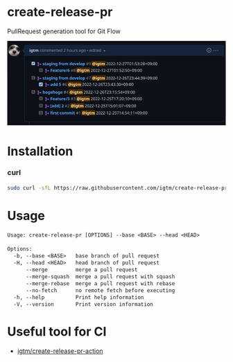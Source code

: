 # create-release-pr

PullRequest generation tool for Git Flow

![image](./docs/pr-example.png "image")

# Installation

### curl

```sh
sudo curl -sfL https://raw.githubusercontent.com/igtm/create-release-pr/master/install.sh | sudo sh -s -- -b=/usr/local/bin
```

# Usage

```
Usage: create-release-pr [OPTIONS] --base <BASE> --head <HEAD>

Options:
  -b, --base <BASE>   base branch of pull request
  -H, --head <HEAD>   head branch of pull request
      --merge         merge a pull request
      --merge-squash  merge a pull request with squash
      --merge-rebase  merge a pull request with rebase
      --no-fetch      no remote fetch before executing
  -h, --help          Print help information
  -V, --version       Print version information
```

# Useful tool for CI

- [igtm/create-release-pr-action](https://github.com/igtm/create-release-pr-action)
